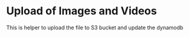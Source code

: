 # Upload of Images and Videos
This is helper to upload the file to S3 bucket and update the dynamodb
